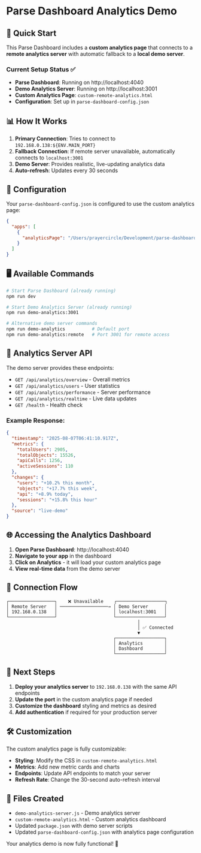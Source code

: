 # Parse Dashboard Analytics Demo

## 🚀 Quick Start

This Parse Dashboard includes a **custom analytics page** that connects to a **remote analytics server** with automatic fallback to a **local demo server**.

### Current Setup Status ✅

- **Parse Dashboard**: Running on http://localhost:4040
- **Demo Analytics Server**: Running on http://localhost:3001
- **Custom Analytics Page**: `custom-remote-analytics.html`
- **Configuration**: Set up in `parse-dashboard-config.json`

## 📊 How It Works

1. **Primary Connection**: Tries to connect to `192.168.0.138:${ENV.MAIN_PORT}`
2. **Fallback Connection**: If remote server unavailable, automatically connects to `localhost:3001`
3. **Demo Server**: Provides realistic, live-updating analytics data
4. **Auto-refresh**: Updates every 30 seconds

## 🔧 Configuration

Your `parse-dashboard-config.json` is configured to use the custom analytics page:

```json
{
  "apps": [
    {
      "analyticsPage": "/Users/prayercircle/Development/parse-dashboard/parse-dashboard-analytics-dist/custom-remote-analytics.html"
    }
  ]
}
```

## 🖥️ Available Commands

```bash
# Start Parse Dashboard (already running)
npm run dev

# Start Demo Analytics Server (already running)
npm run demo-analytics:3001

# Alternative demo server commands
npm run demo-analytics          # Default port
npm run demo-analytics:remote   # Port 3001 for remote access
```

## 📡 Analytics Server API

The demo server provides these endpoints:

- `GET /api/analytics/overview` - Overall metrics
- `GET /api/analytics/users` - User statistics  
- `GET /api/analytics/performance` - Server performance
- `GET /api/analytics/realtime` - Live data updates
- `GET /health` - Health check

### Example Response:
```json
{
  "timestamp": "2025-08-07T06:41:10.917Z",
  "metrics": {
    "totalUsers": 2905,
    "totalObjects": 15526,
    "apiCalls": 1256,
    "activeSessions": 110
  },
  "changes": {
    "users": "+10.2% this month",
    "objects": "+17.7% this week",
    "api": "+8.9% today",
    "sessions": "+15.8% this hour"
  },
  "source": "live-demo"
}
```

## 🌐 Accessing the Analytics Dashboard

1. **Open Parse Dashboard**: http://localhost:4040
2. **Navigate to your app** in the dashboard
3. **Click on Analytics** - it will load your custom analytics page
4. **View real-time data** from the demo server

## 🔄 Connection Flow

```
┌─────────────────┐    ❌ Unavailable    ┌──────────────────┐
│ Remote Server   │ ──────────────────→ │ Demo Server      │
│ 192.168.0.138   │                     │ localhost:3001   │
└─────────────────┘                     └──────────────────┘
                                                 │
                                                 │ ✅ Connected
                                                 ▼
                                        ┌──────────────────┐
                                        │ Analytics        │
                                        │ Dashboard        │
                                        └──────────────────┘
```

## 🎯 Next Steps

1. **Deploy your analytics server** to `192.168.0.138` with the same API endpoints
2. **Update the port** in the custom analytics page if needed
3. **Customize the dashboard** styling and metrics as desired
4. **Add authentication** if required for your production server

## 🛠️ Customization

The custom analytics page is fully customizable:
- **Styling**: Modify the CSS in `custom-remote-analytics.html`
- **Metrics**: Add new metric cards and charts
- **Endpoints**: Update API endpoints to match your server
- **Refresh Rate**: Change the 30-second auto-refresh interval

## 📝 Files Created

- `demo-analytics-server.js` - Demo analytics server
- `custom-remote-analytics.html` - Custom analytics dashboard
- Updated `package.json` with demo server scripts
- Updated `parse-dashboard-config.json` with analytics page configuration

Your analytics demo is now fully functional! 🚀
